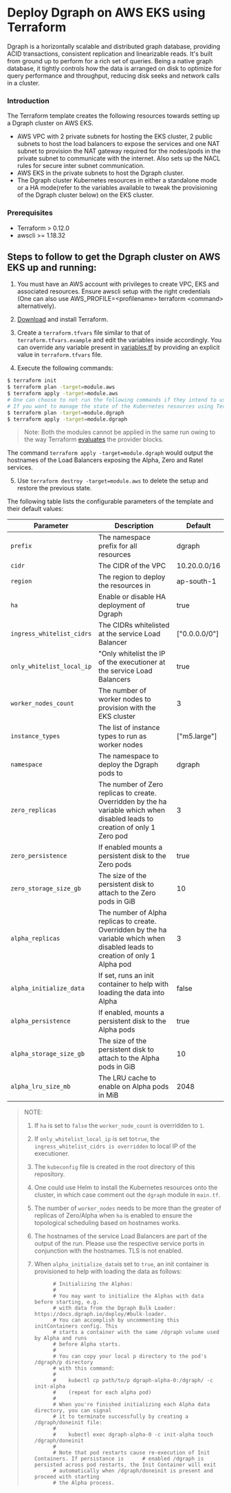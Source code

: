 # Deploy Dgraph on AWS EKS using Terraform

Dgraph is a horizontally scalable and distributed graph database, providing ACID transactions,
consistent replication and linearizable reads. It's built from ground up to perform for a rich set
of queries. Being a native graph database, it tightly controls how the data is arranged on disk to
optimize for query performance and throughput, reducing disk seeks and network calls in a cluster.

### Introduction

The Terraform template creates the following resources towards setting up a Dgraph cluster on AWS EKS.

- AWS VPC with 2 private subnets for hosting the EKS cluster, 2 public subnets to host the load balancers to expose the services and one NAT subnet to provision the NAT gateway required for the nodes/pods in the private subnet to communicate with the internet. Also sets up the NACL rules for secure inter subnet communication.
- AWS EKS in the private subnets to host the Dgraph cluster.
- The Dgraph cluster Kubernetes resources in either a standalone mode or a HA mode(refer to the variables available to tweak the provisioning of the Dgraph cluster below) on the EKS cluster.

### Prerequisites

- Terraform > 0.12.0
- awscli >= 1.18.32

## Steps to follow to get the Dgraph cluster on AWS EKS up and running:

1. You must have an AWS account with privileges to create VPC, EKS and associated resources. Ensure awscli setup with the right credentials (One can also use AWS_PROFILE=\<profilename\> terraform \<command\> alternatively).

2. [Download](https://terraform.io/downloads.html) and install Terraform.

3. Create a `terraform.tfvars` file similar to that of `terraform.tfvars.example` and edit the variables inside accordingly.
   You can override any variable present in [variables.tf](./variables.tf) by providing an explicit value in `terraform.tfvars` file.

4. Execute the following commands:

```sh
$ terraform init
$ terraform plan -target=module.aws
$ terraform apply -target=module.aws
# One can choose to not run the following commands if they intend to use [Helm charts](https://github.com/dgraph-io/charts) to provision their resources on the Kubernetes cluster.
# If you want to manage the state of the Kubernetes resources using Terraform, run the following commands as well:
$ terraform plan -target=module.dgraph
$ terraform apply -target=module.dgraph
```

> Note: Both the modules cannot be applied in the same run owing to the way Terraform [evaluates](https://www.terraform.io/docs/providers/kubernetes/index.html#stacking-with-managed-kubernetes-cluster-resources) the provider blocks.

The command `terraform apply -target=module.dgraph` would output the hostnames of the Load Balancers exposing the Alpha, Zero and Ratel services. 

5. Use `terraform destroy -target=module.aws` to delete the setup and restore the previous state.



The following table lists the configurable parameters of the template and their default values:

| Parameter                 | Description                                                  | Default       |
| ------------------------- | ------------------------------------------------------------ | ------------- |
| `prefix`                  | The namespace prefix for all resources                       | dgraph        |
| `cidr`                    | The CIDR of the VPC                                          | 10.20.0.0/16  |
| `region`                  | The region to deploy the resources in                        | ap-south-1    |
| `ha`                      | Enable or disable HA deployment of Dgraph                    | true          |
| `ingress_whitelist_cidrs` | The CIDRs whitelisted at the service Load Balancer | ["0.0.0.0/0"] |
| `only_whitelist_local_ip` | "Only whitelist the IP of the executioner at the service Load Balancers | true          |
| `worker_nodes_count`      | The number of worker nodes to provision with the EKS cluster | 3             |
| `instance_types`		          | The list of instance types to run as worker nodes | ["m5.large"] |
| `namespace`               | The namespace to deploy the Dgraph pods to                   | dgraph        |
| `zero_replicas`           | The number of Zero replicas to create. Overridden by the ha variable which when disabled leads to creation of only 1 Zero pod | 3             |
| `zero_persistence`        | If enabled mounts a persistent disk to the Zero pods         | true          |
| `zero_storage_size_gb`       | The size of the persistent disk to attach to the Zero pods in GiB | 10            |
| `alpha_replicas`          | The number of Alpha replicas to create. Overridden by the ha variable which when disabled leads to creation of only 1 Alpha pod | 3             |
| `alpha_initialize_data`   | If set, runs an init container to help with loading the data into Alpha | false         |
| `alpha_persistence`       | If enabled, mounts a persistent disk to the Alpha pods        | true          |
| `alpha_storage_size_gb`      | The size of the persistent disk to attach to the Alpha pods in GiB | 10            |
| `alpha_lru_size_mb`               | The LRU cache to enable on Alpha pods in MiB                | 2048          |


> NOTE: 
>
> 1. If `ha` is set to `false` the `worker_node_count` is overridden to `1`.
>
> 2. If `only_whitelist_local_ip` is set to`true`, the `ingress_whitelist_cidrs is overridden` to local IP of the executioner.
>
> 3. The `kubeconfig` file is created in the root directory of this repository.
>
> 4. One could use Helm to install the Kubernetes resources onto the cluster, in which case comment out the `dgraph` module in `main.tf`.
>
> 5. The number of `worker_nodes` needs to be more than the greater of replicas of Zero/Alpha when `ha` is enabled to ensure the topological scheduling based on hostnames works.
> 
> 6. The hostnames of the service Load Balancers are part of the output of the run. Please use the respective service ports in conjunction with the hostnames. TLS is not enabled.
>
> 7. When `alpha_initialize_data`is set to `true`, an init container is provisioned to help with loading the data as follows:
>
>    ```
>          # Initializing the Alphas:
>          #
>          # You may want to initialize the Alphas with data before starting, e.g.
>          # with data from the Dgraph Bulk Loader: https://docs.dgraph.io/deploy/#bulk-loader.
>          # You can accomplish by uncommenting this initContainers config. This
>          # starts a container with the same /dgraph volume used by Alpha and runs
>          # before Alpha starts.
>          #
>          # You can copy your local p directory to the pod's /dgraph/p directory
>          # with this command:
>          #
>          #    kubectl cp path/to/p dgraph-alpha-0:/dgraph/ -c init-alpha
>          #    (repeat for each alpha pod)
>          #
>          # When you're finished initializing each Alpha data directory, you can signal
>          # it to terminate successfully by creating a /dgraph/doneinit file:
>          #
>          #    kubectl exec dgraph-alpha-0 -c init-alpha touch /dgraph/doneinit
>          #
>          # Note that pod restarts cause re-execution of Init Containers. If persistance is 	  # enabled /dgraph is persisted across pod restarts, the Init Container will exit
>          # automatically when /dgraph/doneinit is present and proceed with starting
>          # the Alpha process.
>    ```

